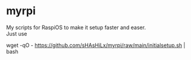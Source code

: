 # myrpi

My scripts for RaspiOS to make it setup faster and easer.<br>
Just use

wget -qO - https://github.com/sHAsHiLx/myrpi/raw/main/initialsetup.sh | bash

